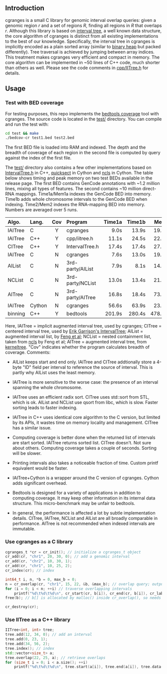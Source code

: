## Introduction

cgranges is a small C library for genomic interval overlap queries: given a
genomic region *r* and a set of regions *R*, finding all regions in *R* that
overlaps *r*. Although this library is based on [interval tree][itree], a well
known data structure, the core algorithm of cgranges is distinct from all
existing implementations to the best of our knowledge.  Specifically, the
interval tree in cgranges is implicitly encoded as a plain sorted array
(similar to [binary heap][bheap] but packed differently). Tree
traversal is achieved by jumping between array indices. This treatment makes
cgranges very efficient and compact in memory. The core algorithm can be
implemented in ~50 lines of C++ code, much shorter than others as well. Please
see the code comments in [cpp/IITree.h](cpp/IITree.h) for details.

## Usage

### Test with BED coverage

For testing purposes, this repo implements the [bedtools coverage][bedcov] tool
with cgranges. The source code is located in the [test/](test) directory. You
can compile and run the test with:
```sh
cd test && make
./bedcov-cr test1.bed test2.bed
```
The first BED file is loaded into RAM and indexed. The depth and the breadth of
coverage of each region in the second file is computed by query against the
index of the first file.

The [test/](test) directory also contains a few other implementations based on
[IntervalTree.h][ekg-itree] in C++, [quicksect][quicksect] in Cython and
[ncls][ncls] in Cython. The table below shows timing and peak memory on two
test BEDs available in the release page. The first BED contains GenCode
annotations with ~1.2 million lines, mixing all types of features. The second
contains ~10 million direct-RNA mappings. Time1a/Mem1a indexes the GenCode BED
into memory. Time1b adds whole chromosome intervals to the GenCode BED when
indexing. Time2/Mem2 indexes the RNA-mapping BED into memory. Numbers are
averaged over 5 runs.

|Algo.   |Lang. |Cov|Program         |Time1a|Time1b|Mem1a   |Time2 |Mem2    |
|:-------|:-----|:-:|:---------------|-----:|-----:|-------:|-----:|-------:|
|IAITree |C     |Y  |cgranges        |9.0s  |13.9s |19.1MB  |4.6s  |138.4MB |
|IAITree |C++   |Y  |cpp/iitree.h    |11.1s |24.5s |22.4MB  |5.8s  |160.4MB |
|CITree  |C++   |Y  |IntervalTree.h  |17.4s |17.4s |27.2MB  |10.5s |179.5MB |
|IAITree |C     |N  |cgranges        |7.6s  |13.0s |19.1MB  |4.1s  |138.4MB |
|AIList  |C     |N  |3rd-party/AIList|7.9s  |8.1s  |14.4MB  |6.5s  |104.8MB |
|NCList  |C     |N  |3rd-party/NCList|13.0s |13.4s |21.4MB  |10.6s |183.0MB |
|AITree  |C     |N  |3rd-party/AITree|16.8s |18.4s |73.4MB  |27.3s |546.4MB |
|IAITree |Cython|N  |cgranges        |56.6s |63.9s |23.4MB  |43.9s |143.1MB |
|binning |C++   |Y  |bedtools        |201.9s|280.4s|478.5MB |149.1s|3438.1MB|

Here, IAITree = implicit augmented interval tree, used by cgranges;
CITree = centered interval tree, used by [Erik Garrison's
IntervalTree][itree]; AIList = augmented interval list, by [Feng et
al][ailist]; NCList = nested containment list, taken from [ncls][ncls] by Feng
et al; AITree = augmented interval tree, from [kerneltree][kerneltree].
"Cov" indicates whether the program calculates breadth of coverage.
Comments:

* AIList keeps start and end only. IAITree and CITree addtionally store a
  4-byte "ID" field per interval to reference the source of interval. This is
  partly why AIList uses the least memory.

* IAITree is more sensitive to the worse case: the presence of an interval
  spanning the whole chromosome.

* IAITree uses an efficient radix sort. CITree uses std::sort from STL, which
  is ok. AIList and NCList use qsort from libc, which is slow. Faster sorting
  leads to faster indexing.

* IAITree in C++ uses identical core algorithm to the C version, but limited by
  its APIs, it wastes time on memory locality and management. CITree has a
  similar issue.

* Computing coverage is better done when the returned list of intervals are
  start sorted. IAITree returns sorted list. CITree doesn't. Not sure about
  others. Computing coverage takes a couple of seconds. Sorting will be slower.

* Printing intervals also takes a noticeable fraction of time. Custom printf
  equivalent would be faster.

* IAITree+Cython is a wrapper around the C version of cgranges. Cython adds
  significant overhead.

* Bedtools is designed for a variety of applications in addition to computing
  coverage. It may keep other information in its internal data structure. This
  micro-benchmark may be unfair to bedtools.

* In general, the performance is affected a lot by subtle implementation
  details. CITree, IAITree, NCList and AIList are all broadly comparable in
  performance. AITree is not recommended when indexed intervals are immutable.

### Use cgranges as a C library

```c
cgranges_t *cr = cr_init(); // initialize a cgranges_t object
cr_add(cr, "chr1", 20, 30, 0); // add a genomic interval
cr_add(cr, "chr2", 10, 30, 1);
cr_add(cr, "chr1", 10, 25, 2);
cr_index(cr); // index

int64_t i, n, *b = 0, max_b = 0;
n = cr_overlap(cr, "chr1", 15, 22, &b, &max_b); // overlap query; output array b[] can be reused
for (i = 0; i < n; ++i) // traverse overlapping intervals
	printf("%d\t%d\t%d\n", cr_start(cr, b[i]), cr_end(cr, b[i]), cr_label(cr, b[i]));
free(b); // b[] is allocated by malloc() inside cr_overlap(), so needs to be freed with free()

cr_destroy(cr);
```

### Use IITree as a C++ library

```cpp
IITree<int, int> tree;
tree.add(12, 34, 0); // add an interval
tree.add(0, 23, 1);
tree.add(34, 56, 2);
tree.index(); // index
std::vector<size_t> a;
tree.overlap(22, 25, a); // retrieve overlaps
for (size_t i = 0; i < a.size(); ++i)
	printf("%d\t%d\t%d\n", tree.start(a[i]), tree.end(a[i]), tree.data(a[i]));
```

[bedcov]: https://bedtools.readthedocs.io/en/latest/content/tools/coverage.html
[ekg-itree]: https://github.com/ekg/intervaltree
[quicksect]: https://github.com/brentp/quicksect
[ncls]: https://github.com/hunt-genes/ncls
[citree]: https://en.wikipedia.org/wiki/Interval_tree#Centered_interval_tree
[itree]: https://en.wikipedia.org/wiki/Interval_tree
[bheap]: https://en.wikipedia.org/wiki/Binary_heap
[ailist]: https://www.biorxiv.org/content/10.1101/593657v1
[kerneltree]: https://github.com/biocore-ntnu/kerneltree